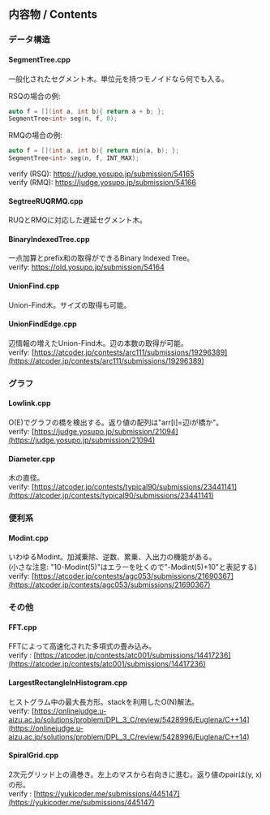 ## 内容物 / Contents

### データ構造

#### SegmentTree.cpp

一般化されたセグメント木。単位元を持つモノイドなら何でも入る。

RSQの場合の例:

```c++
auto f = [](int a, int b){ return a + b; };
SegmentTree<int> seg(n, f, 0);
```

RMQの場合の例:

```c++
auto f = [](int a, int b){ return min(a, b); };
SegmentTree<int> seg(n, f, INT_MAX);
```

verify (RSQ): https://judge.yosupo.jp/submission/54165<br>verify (RMQ): https://judge.yosupo.jp/submission/54166

#### SegtreeRUQRMQ.cpp
RUQとRMQに対応した遅延セグメント木。<br>

#### BinaryIndexedTree.cpp

一点加算とprefix和の取得ができるBinary Indexed Tree。<br>verify: https://old.yosupo.jp/submission/54164

#### UnionFind.cpp
Union-Find木。サイズの取得も可能。<br>

#### UnionFindEdge.cpp
辺情報の増えたUnion-Find木。辺の本数の取得が可能。<br>
verify: [https://atcoder.jp/contests/arc111/submissions/19296389](https://atcoder.jp/contests/arc111/submissions/19296389)

### グラフ

#### Lowlink.cpp
O(E)でグラフの橋を検出する。返り値の配列は"arr[i]=辺iが橋か"。<br>
verify: [https://judge.yosupo.jp/submission/21094](https://judge.yosupo.jp/submission/21094)

#### Diameter.cpp
木の直径。<br>
verify: [https://atcoder.jp/contests/typical90/submissions/23441141](https://atcoder.jp/contests/typical90/submissions/23441141)

### 便利系

#### Modint.cpp
いわゆるModint。加減乗除、逆数、累乗、入出力の機能がある。<br>
(小さな注意: "10-Modint(5)"はエラーを吐くので"-Modint(5)+10"と表記する)<br>
verify: [https://atcoder.jp/contests/agc053/submissions/21690367](https://atcoder.jp/contests/agc053/submissions/21690367)

### その他

#### FFT.cpp
FFTによって高速化された多項式の畳み込み。<br>
verify : [https://atcoder.jp/contests/atc001/submissions/14417236](https://atcoder.jp/contests/atc001/submissions/14417236)

#### LargestRectangleInHistogram.cpp
ヒストグラム中の最大長方形。stackを利用したO(N)解法。<br>
verify: [https://onlinejudge.u-aizu.ac.jp/solutions/problem/DPL_3_C/review/5428996/Euglena/C++14](https://onlinejudge.u-aizu.ac.jp/solutions/problem/DPL_3_C/review/5428996/Euglena/C++14)

#### SpiralGrid.cpp
2次元グリッド上の渦巻き。左上のマスから右向きに進む。返り値のpairは(y, x)の形。<br>
verify : [https://yukicoder.me/submissions/445147](https://yukicoder.me/submissions/445147)
